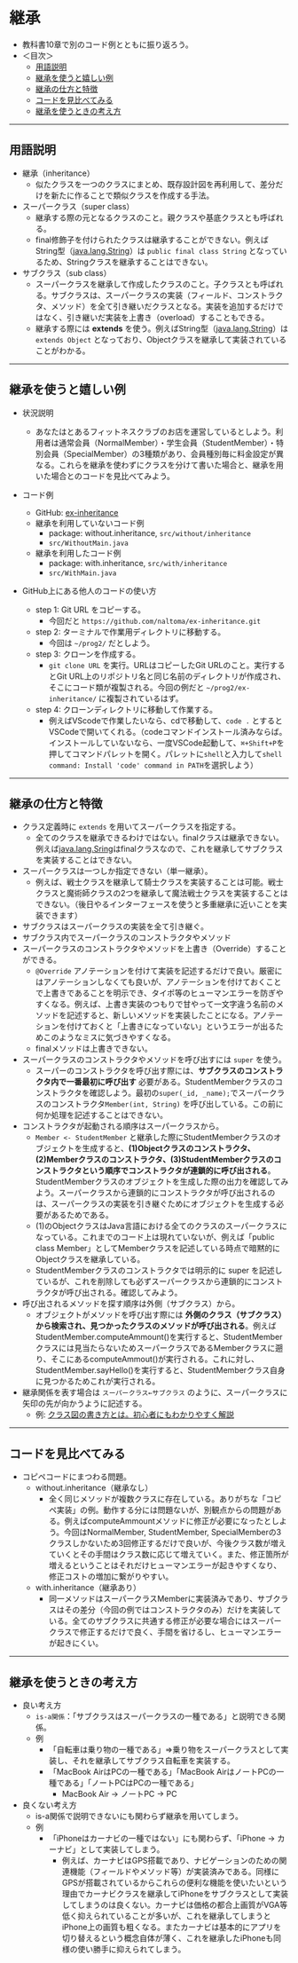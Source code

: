 # 継承
- 教科書10章で別のコード例とともに振り返ろう。
- ＜目次＞
  - <a href="#terms">用語説明</a>
  - <a href="#example">継承を使うと嬉しい例</a>
  - <a href="#howto-and-features">継承の仕方と特徴</a>
  - <a href="#compare">コードを見比べてみる</a>
  - <a href="#tips">継承を使うときの考え方</a>

<hr>

## <a name="terms">用語説明</a>
- 継承（inheritance）
  - 似たクラスを一つのクラスにまとめ、既存設計図を再利用して、差分だけを新たに作ることで類似クラスを作成する手法。
- スーパークラス（super class）
  - 継承する際の元となるクラスのこと。親クラスや基底クラスとも呼ばれる。
  - final修飾子を付けられたクラスは継承することができない。例えばString型（[java.lang.String](https://docs.oracle.com/en/java/javase/14/docs/api/java.base/java/lang/String.html)）は ``public final class String`` となっているため、Stringクラスを継承することはできない。
- サブクラス（sub class）
  - スーパークラスを継承して作成したクラスのこと。子クラスとも呼ばれる。サブクラスは、スーパークラスの実装（フィールド、コンストラクタ、メソッド）を全て引き継いだクラスとなる。実装を追加するだけではなく、引き継いだ実装を上書き（overload）することもできる。
  - 継承する際には **extends** を使う。例えばString型（[java.lang.String](https://docs.oracle.com/en/java/javase/14/docs/api/java.base/java/lang/String.html)）は ``extends Object`` となっており、Objectクラスを継承して実装されていることがわかる。

<hr>

## <a name="example">継承を使うと嬉しい例</a>
- 状況説明
  - あなたはとあるフィットネスクラブのお店を運営しているとしよう。利用者は通常会員（NormalMember）・学生会員（StudentMember）・特別会員（SpecialMember）の3種類があり、会員種別毎に料金設定が異なる。これらを継承を使わずにクラスを分けて書いた場合と、継承を用いた場合とのコードを見比べてみよう。
- コード例
  - GitHub: [ex-inheritance](https://github.com/naltoma/ex-inheritance)
  - 継承を利用していないコード例
    - package: without.inheritance, ``src/without/inheritance``
    - ``src/WithoutMain.java``
  - 継承を利用したコード例
    - package: with.inheritance, ``src/with/inheritance``
    - ``src/WithMain.java``

- GitHub上にある他人のコードの使い方
  - step 1: Git URL をコピーする。
    - 今回だと ``https://github.com/naltoma/ex-inheritance.git``
  - step 2: ターミナルで作業用ディレクトリに移動する。
    - 今回は ``~/prog2/`` だとしよう。
  - step 3: クローンを作成する。
    - ``git clone URL`` を実行。URLはコピーしたGit URLのこと。実行するとGit URL上のリポジトリ名と同じ名前のディレクトリが作成され、そこにコード類が複製される。今回の例だと ``~/prog2/ex-inheritance/`` に複製されているはず。
  - step 4: クローンディレクトリに移動して作業する。
    - 例えばVScodeで作業したいなら、cdで移動して、``code .`` とするとVSCodeで開いてくれる。（codeコマンドインストール済みならば。インストールしていないなら、一度VSCode起動して、``⌘+Shift+P``を押してコマンドパレットを開く。パレットに``shell``と入力して``shell command: Install 'code' command in PATH``を選択しよう）

<hr>

## <a name="howto-and-features">継承の仕方と特徴</a>
- クラス定義時に ``extends`` を用いてスーパークラスを指定する。
  - 全てのクラスを継承できるわけではない。finalクラスは継承できない。例えば[java.lang.Sring](https://docs.oracle.com/en/java/javase/14/docs/api/java.base/java/lang/String.html)はfinalクラスなので、これを継承してサブクラスを実装することはできない。
- スーパークラスは一つしか指定できない（単一継承）。
  - 例えば、戦士クラスを継承して騎士クラスを実装することは可能。戦士クラスと魔術師クラスの2つを継承して魔法戦士クラスを実装することはできない。（後日やるインターフェースを使うと多重継承に近いことを実装できます）
- サブクラスはスーパークラスの実装を全て引き継ぐ。
- サブクラス内でスーパークラスのコンストラクタやメソッド
- スーパークラスのコンストラクタやメソッドを上書き（Override）することができる。
  - ``@Override`` アノテーションを付けて実装を記述するだけで良い。厳密にはアノテーションしなくても良いが、アノテーションを付けておくことで上書きであることを明示でき、タイポ等のヒューマンエラーを防ぎやすくなる。例えば、上書き実装のつもりで甘やって一文字違う名前のメソッドを記述すると、新しいメソッドを実装したことになる。アノテーションを付けておくと「上書きになっていない」というエラーが出るためこのようなミスに気づきやすくなる。
  - finalメソッドは上書きできない。
- スーパークラスのコンストラクタやメソッドを呼び出すには ``super`` を使う。
  - スーパーのコンストラクタを呼び出す際には、**サブクラスのコンストラクタ内で一番最初に呼び出す** 必要がある。StudentMemberクラスのコンストラクタを確認しよう。最初の``super(_id, _name);``でスーパークラスのコンストラクタ``Member(int, String)`` を呼び出している。この前に何か処理を記述することはできない。
- コンストラクタが起動される順序はスーパークラスから。
  - ``Member <- StudentMember`` と継承した際にStudentMemberクラスのオブジェクトを生成すると、**(1)Objectクラスのコンストラクタ、(2)Memberクラスのコンストラクタ、(3)StudentMemberクラスのコンストラクタという順序でコンストラクタが連鎖的に呼び出される**。StudentMemberクラスのオブジェクトを生成した際の出力を確認してみよう。スーパークラスから連鎖的にコンストラクタが呼び出されるのは、スーパークラスの実装を引き継ぐためにオブジェクトを生成する必要があるためである。
  - (1)のObjectクラスはJava言語における全てのクラスのスーパークラスになっている。これまでのコード上は現れていないが、例えば「public class Member」としてMemberクラスを記述している時点で暗黙的にObjectクラスを継承している。
  - StudentMemberクラスのコンストラクタでは明示的に super を記述しているが、これを削除しても必ずスーパークラスから連鎖的にコンストラクタが呼び出される。確認してみよう。
- 呼び出されるメソッドを探す順序は外側（サブクラス）から。
  - オブジェクトがメソッドを呼び出す際には **外側のクラス（サブクラス）から検索され、見つかったクラスのメソッドが呼び出される**。例えば StudentMember.computeAmmount()を実行すると、StudentMemberクラスには見当たらないためスーパークラスであるMemberクラスに遡り、そこにあるcomputeAmmout()が実行される。これに対し、StudentMember.sayHello()を実行すると、StudentMemberクラス自身に見つかるためこれが実行される。
- 継承関係を表す場合は ``スーパークラス←サブクラス`` のように、スーパークラスに矢印の先が向かうように記述する。
  - 例: [クラス図の書き方とは。初心者にもわかりやすく解説](https://cacoo.com/ja/blog/how-to-write-class-diagram/)

<hr>

## <a name="compare">コードを見比べてみる</a>
- コピペコードにまつわる問題。
  - without.inheritance（継承なし）
      - 全く同じメソッドが複数クラスに存在している。ありがちな「コピペ実装」の例。動作する分には問題ないが、別観点からの問題がある。例えばcomputeAmmountメソッドに修正が必要になったとしよう。今回はNormalMember, StudentMember, SpecialMemberの3クラスしかないため3回修正するだけで良いが、今後クラス数が増えていくとその手間はクラス数に応じて増えていく。また、修正箇所が増えるということはそれだけヒューマンエラーが起きやすくなり、修正コストの増加に繋がりやすい。
  - with.inheritance（継承あり）
    - 同一メソッドはスーパークラスMemberに実装済みであり、サブクラスはその差分（今回の例ではコンストラクタのみ）だけを実装している。全てのサブクラスに共通する修正が必要な場合にはスーパークラスで修正するだけで良く、手間を省けるし、ヒューマンエラーが起きにくい。

<hr>

## <a name="tips">継承を使うときの考え方</a>
- 良い考え方
  - ``is-a関係``：「サブクラスはスーパークラスの一種である」と説明できる関係。
  - 例
    - 「自転車は乗り物の一種である」=>乗り物をスーパークラスとして実装し、それを継承してサブクラス自転車を実装する。
    - 「MacBook AirはPCの一種である」「MacBook AirはノートPCの一種である」「ノートPCはPCの一種である」
      - MacBook Air -> ノートPC -> PC
- 良くない考え方
  - is-a関係で説明できないにも関わらず継承を用いてしまう。
  - 例
    - 「iPhoneはカーナビの一種ではない」にも関わらず、「iPhone -> カーナビ」として実装してしまう。
      - 例えば、カーナビはGPS搭載であり、ナビゲーションのための関連機能（フィールドやメソッド等）が実装済みである。同様にGPSが搭載されているからこれらの便利な機能を使いたいという理由でカーナビクラスを継承してiPhoneをサブクラスとして実装してしまうのは良くない。カーナビは価格の都合上画質がVGA等低く抑えられていることが多いが、これを継承してしまうとiPhone上の画質も粗くなる。またカーナビは基本的にアプリを切り替えるという概念自体が薄く、これを継承したiPhoneも同様の使い勝手に抑えられてしまう。

